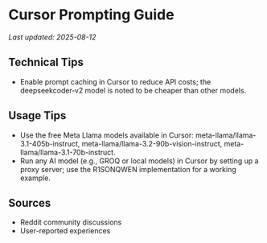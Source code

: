 # Cursor Prompting Guide

*Last updated: 2025-08-12*

## Technical Tips

- Enable prompt caching in Cursor to reduce API costs; the deepseekcoder‑v2 model is noted to be cheaper than other models.

## Usage Tips

- Use the free Meta Llama models available in Cursor: meta-llama/llama-3.1-405b-instruct, meta-llama/llama-3.2-90b-vision-instruct, meta-llama/llama-3.1-70b-instruct.
- Run any AI model (e.g., GROQ or local models) in Cursor by setting up a proxy server; use the R1SONQWEN implementation for a working example.

## Sources

- Reddit community discussions
- User-reported experiences
